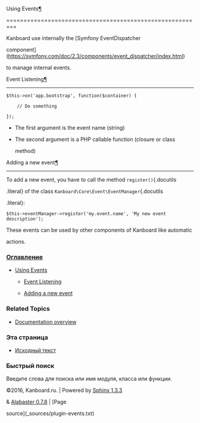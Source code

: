 Using Events[¶](#using-events "Ссылка на этот заголовок")

=========================================================



Kanboard use internally the [Symfony EventDispatcher

component](https://symfony.com/doc/2.3/components/event_dispatcher/index.html)

to manage internal events.



Event Listening[¶](#event-listening "Ссылка на этот заголовок")

---------------------------------------------------------------



    $this->on('app.bootstrap', function($container) {

        // Do something

    });



-   The first argument is the event name (string)

-   The second argument is a PHP callable function (closure or class

    method)



Adding a new event[¶](#adding-a-new-event "Ссылка на этот заголовок")

---------------------------------------------------------------------



To add a new event, you have to call the method `register()`{.docutils

.literal} of the class `Kanboard\Core\Event\EventManager`{.docutils

.literal}:



    $this->eventManager->register('my.event.name', 'My new event description');



These events can be used by other components of Kanboard like automatic

actions.



### [Оглавление](index.markdown)



-   [Using Events](#)

    -   [Event Listening](#event-listening)

    -   [Adding a new event](#adding-a-new-event)



### Related Topics



-   [Documentation overview](index.markdown)



### Эта страница



-   [Исходный текст](_sources/plugin-events.txt)



### Быстрый поиск



Введите слова для поиска или имя модуля, класса или функции.



©2016, Kanboard.ru. | Powered by [Sphinx 1.3.3](http://sphinx-doc.org/)

& [Alabaster 0.7.8](https://github.com/bitprophet/alabaster) | [Page

source](_sources/plugin-events.txt)

